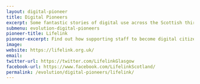 ```yaml
---
layout: digital-pioneer
title: Digital Pioneers
excerpt: Some fantastic stories of digital use across the Scottish third sector. Read on to be inspired.
submenu: evolution-digital-pioneers
pioneer-title: Lifelink
pioneer-excerpt: Find out how supporting staff to become digital citizens has helped Lifelink deliver services fit for purpose today and for the future.
image: 
website: https://lifelink.org.uk/
email:
twitter-url: https://twitter.com/LifelinkGlasgow
facebook-url: https://www.facebook.com/LifelinkScotland/
permalink: /evolution/digital-pioneers/lifelink/
---
```


